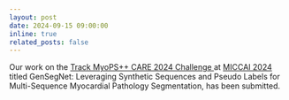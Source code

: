 ```yaml
---
layout: post
date: 2024-09-15 09:00:00
inline: true
related_posts: false
---
```


Our work on the <a href='http://www.zmic.org.cn/care_2024/track4/'> Track MyoPS++ CARE 2024 Challenge </a> at <a href='https://conferences.miccai.org/2024/en/'> MICCAI 2024 </a> titled GenSegNet: Leveraging Synthetic Sequences and Pseudo Labels for Multi-Sequence Myocardial Pathology Segmentation, has been submitted.

